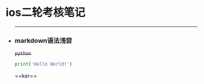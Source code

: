 # ios二轮考核笔记

- ___

  ### markdown语法浅尝

  ~~`python`~~

  ```python
  print('Hello World!')
  ```

  

  ==ker==

  

  

